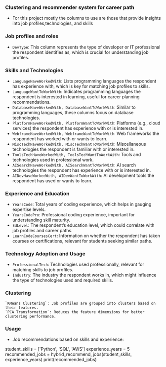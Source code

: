 ### Clustering and recommender system for career path

- For this project mostly the columns to use are those that provide insights into job profiles,technologies, and skills 

### Job profiles and roles 
- `DevType`: This column represents the type of developer or IT professional the respondent identifies as, which is crucial for understanding job profiles.

### Skills and Technologies
- `LanguageHaveWorkedWith`: Lists programming languages the respondent has experience with, which is key for matching job profiles to skills.
- `LanguageWantToWorkWith`: Indicates programming languages the respondent is interested in learning, useful for career planning recommendations.
- `DatabaseHaveWorkedWith, DatabaseWantToWorkWith`: Similar to programming languages, these columns focus on database technologies.
- `PlatformHaveWorkedWith, PlatformWantToWorkWith`: Platforms (e.g., cloud services) the respondent has experience with or is interested in.
- `WebframeHaveWorkedWith, WebframeWantToWorkWith`: Web frameworks the respondent has worked with or wants to learn.
- `MiscTechHaveWorkedWith, MiscTechWantToWorkWith`: Miscellaneous technologies the respondent is familiar with or interested in.
- `ToolsTechHaveWorkedWith, ToolsTechWantToWorkWith`: Tools and technologies used in professional work.
- `AISearchHaveWorkedWith, AISearchWantToWorkWith`: AI search technologies the respondent has experience with or is interested in.
- `AIDevHaveWorkedWith, AIDevWantToWorkWith`: AI development tools the respondent has used or wants to learn.

### Experience and Education
- `YearsCode`: Total years of coding experience, which helps in gauging expertise levels.
- `YearsCodePro`: Professional coding experience, important for understanding skill maturity.
- `EdLevel`: The respondent’s education level, which could correlate with job profiles and career paths.
- `LearnCodeCoursesCert`: Information on whether the respondent has taken courses or certifications, relevant for students seeking similar paths.


### Technology Adoption and Usage
- `ProfessionalTech`: Technologies used professionally, relevant for matching skills to job profiles.
- `Industry`: The industry the respondent works in, which might influence the type of technologies used and required skills.

### Clustering

    `KMeans Clustering`: Job profiles are grouped into clusters based on their features.
    `PCA Transformation`: Reduces the feature dimensions for better clustering performance.

### Usage

 - Job recommendations based on skills and experience:

student_skills = ['Python', 'SQL', 'AWS']
experience_years = 5
recommended_jobs = hybrid_recommend_jobs(student_skills, experience_years)
print(recommended_jobs)
